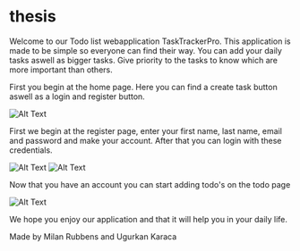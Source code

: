 # thesis
Welcome to our Todo list webapplication TaskTrackerPro. This application is made to be simple so everyone can find their way. You can add your daily tasks aswell as bigger tasks. Give priority to the tasks to know which are more important than others. 

First you begin at the home page. 
Here you can find a create task button aswell as a login and register button. 

![Alt Text](C:\thesis\public\Homepage.png)


First we begin at the register page, enter your first name, last name, email and password and make your account. After that you can login with these credentials. 

![Alt Text](C:\thesis\public\Register.png)
![Alt Text](C:\thesis\public\Login.png)

Now that you have an account you can start adding todo's on the todo page

![Alt Text](C:\thesis\public\Todo.png)


We hope you enjoy our application and that it will help you in your daily life.

Made by Milan Rubbens and Ugurkan Karaca







